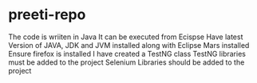 # preeti-repo
The code is wriiten in Java
It can be executed from Ecispse
Have latest Version of JAVA, JDK and JVM installed along with Eclipse Mars installed
Ensure firefox is installed
I have created a TestNG class TestNG libraries must be added to the project
Selenium Libraries should be added to the project
